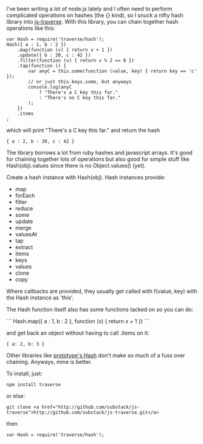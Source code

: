 <p>
I've been writing a lot of node.js lately and I often need to perform
complicated operations on hashes (the {} kind), so I snuck a nifty hash library
into <a href="http://github.com/substack/js-traverse">js-traverse</a>.
With this library, you can chain together hash operations like this:
</p>

```
var Hash = require('traverse/hash');
Hash({ a : 1, b : 2 })
    .map(function (v) { return v + 1 })
    .update({ b : 30, c : 42 })
    .filter(function (v) { return v % 2 == 0 })
    .tap(function () {
        var anyC = this.some(function (value, key) { return key == 'c' });
        // or just this.keys.some, but anyways
        console.log(anyC
            ? "There's a C key this far."
            : "There's no C key this far."
        );
    })
    .items
;
```

<p>
which will print "There's a C key this far." and return the hash
</p>

```
{ a : 2, b : 30, c : 42 }
```

<p>
The library borrows a lot from ruby hashes and javascript arrays. It's good for
chaining together lots of operations but also good for simple stuff like
Hash(obj).values since there is no Object.values() (yet).
</p>

<p>
    Create a hash instance with Hash(obj). Hash instances provide:
    <ul>
        <li>map</li>
        <li>forEach</li>
        <li>filter</li>
        <li>reduce</li>
        <li>some</li>
        <li>update</li>
        <li>merge</li>
        <li>valuesAt</li>
        <li>tap</li>
        <li>extract</li>
        <li>items</li>
        <li>keys</li>
        <li>values</li>
        <li>clone</li>
        <li>copy</li>
    </ul>
</p>

<p>
Where callbacks are provided, they usually get called with
f(value, key) with the Hash instance as 'this'.
</p>

<p>
The Hash function itself also has some functions tacked on so you can do:
</p>
```
Hash.map({ a : 1, b : 2 }, function (x) { return x + 1 })
```

and get back an object without having to call .items on it:
```
{ a: 2, b: 3 }
```

<p>
Other libraries like
<a href="http://www.prototypejs.org/api/hash">prototype's Hash</a>
don't make so much of a fuss over chaining. Anyways, mine is better.
</p>

<p>
To install, just:
</p>

```
npm install traverse
```

or else:
```
git clone <a href="http://github.com/substack/js-traverse">http://github.com/substack/js-traverse.git</a>
```

<p>
then
</p>

```
var Hash = require('traverse/hash');
```

